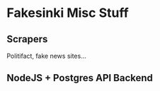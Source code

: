 # Fakesinki Misc Stuff

## Scrapers
Politifact, fake news sites...

## NodeJS + Postgres API Backend
